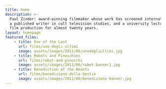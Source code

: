 ```yaml
---
title: Home
description: >-
  Paul Zinder: award-winning filmmaker whose work has screened internationally,
  a published writer in cult television studies, and a university lecturer in
  film production for almost twenty years.
layout: homepage
featured_films:
    - title: One of the Last
      url: films/uno-degli-ultimi
      image: assets/images/2011/06/unodegliultimi.jpg
    - title: Robots and Pinocchios
      url: films/robot-and-pinocchi
      image: assets/images/2011/06/robot-banner1.jpg
    - title: Benediction of the Beasts
      url: films/benedizione-delle-bestie
      image: assets/images/2011/06/benedizione-banner.jpg
---
```

